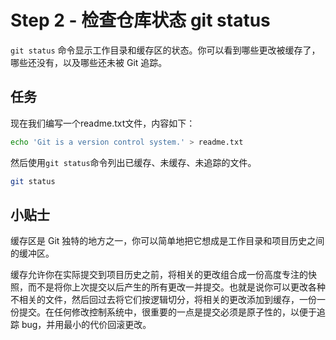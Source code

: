 # Step 2 - 检查仓库状态 git status

`git status` 命令显示工作目录和缓存区的状态。你可以看到哪些更改被缓存了，哪些还没有，以及哪些还未被 Git 追踪。

## 任务
现在我们编写一个readme.txt文件，内容如下：
```bash
echo 'Git is a version control system.' > readme.txt 
```

然后使用`git status`命令列出已缓存、未缓存、未追踪的文件。
```bash
git status
```

## 小贴士
缓存区是 Git 独特的地方之一，你可以简单地把它想成是工作目录和项目历史之间的缓冲区。

缓存允许你在实际提交到项目历史之前，将相关的更改组合成一份高度专注的快照，而不是将你上次提交以后产生的所有更改一并提交。也就是说你可以更改各种不相关的文件，然后回过去将它们按逻辑切分，将相关的更改添加到缓存，一份一份提交。在任何修改控制系统中，很重要的一点是提交必须是原子性的，以便于追踪 bug，并用最小的代价回滚更改。
